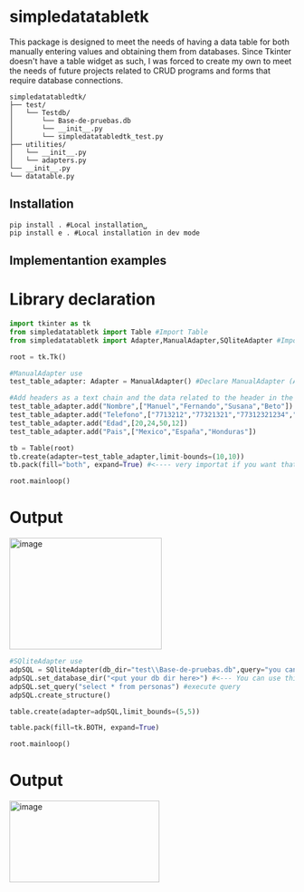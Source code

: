 # simpledatatabletk

This package is designed to meet the needs of having a data table for both manually entering values ​​and obtaining them from databases. Since Tkinter doesn't have a table widget as such, I was forced to create my own to meet the needs of future projects related to CRUD programs and forms that require database connections.

```text
simpledatatabledtk/
├── test/
│   └── Testdb/
│       └── Base-de-pruebas.db
│       └── __init__.py
│       └── simpledatatabledtk_test.py
├── utilities/
│   └── __init__.py
│   └── adapters.py
└── __init__.py
└── datatable.py
```
## Installation
```text
pip install . #Local installation␣
pip install e . #Local installation in dev mode
```
## Implementantion examples

# Library declaration
```python
import tkinter as tk
from simpledatatabletk import Table #Import Table
from simpledatatabletk import Adapter,ManualAdapter,SQliteAdapter #Import Adapters for Table
```
```python
root = tk.Tk()

#ManualAdapter use
test_table_adapter: Adapter = ManualAdapter() #Declare ManualAdapter (Adapter object type)

#Add headers as a text chain and the data related to the header in the form of list
test_table_adapter.add("Nombre",["Manuel","Fernando","Susana","Beto"])
test_table_adapter.add("Telefono",["7713212","77321321","77312321234","774324324325","77432432","7732432432","77432432432"])
test_table_adapter.add("Edad",[20,24,50,12])
test_table_adapter.add("Pais",["Mexico","España","Honduras"])

tb = Table(root)
tb.create(adapter=test_table_adapter,limit-bounds=(10,10))
tb.pack(fill="both", expand=True) #<---- very importat if you want that the table shows itself

root.mainloop()
```
# Output
<img width="269" height="197" alt="image" src="https://github.com/user-attachments/assets/9917db31-66ff-4b18-8824-18a864eabb82" />

```python
#SQliteAdapter use
adpSQL = SQliteAdapter(db_dir="test\\Base-de-pruebas.db",query="you can use this too") #declare dir of the database
adpSQL.set_database_dir("<put your db dir here>") #<--- You can use this alternative to set de db dir too
adpSQL.set_query("select * from personas") #execute query
adpSQL.create_structure()

table.create(adapter=adpSQL,limit_bounds=(5,5))

table.pack(fill=tk.BOTH, expand=True)

root.mainloop()
```
# Output
<img width="265" height="144" alt="image" src="https://github.com/user-attachments/assets/687430b9-3c75-493c-b586-dc1a8026ef2e" />





